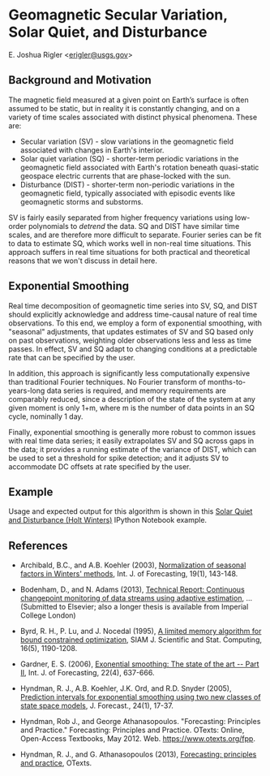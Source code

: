 Geomagnetic Secular Variation, Solar Quiet, and Disturbance
===========================================================

E. Joshua Rigler &lt;[erigler@usgs.gov](mailto:erigler@usgs.gov)&gt;


## Background and Motivation

The magnetic field measured at a given point on Earth’s surface is often
assumed to be static, but in reality it is constantly changing, and on a
variety of time scales associated with distinct physical phenomena. These are:

- Secular variation (SV) - slow variations in the geomagnetic field associated
  with changes in Earth's interior.
- Solar quiet variation (SQ) - shorter-term periodic variations in the
  geomagnetic field associated with Earth's rotation beneath quasi-static
  geospace electric currents that are phase-locked with the sun.
- Disturbance (DIST) - shorter-term non-periodic variations in the geomagnetic
  field, typically associated with episodic events like geomagnetic storms and
  substorms.

SV is fairly easily separated from higher frequency variations using low-order
polynomials to *detrend* the data. SQ and DIST have similar time scales, and
are therefore more difficult to separate. Fourier series can be fit to data to
estimate SQ, which works well in non-real time situations. This approach
suffers in real time situations for both practical and theoretical reasons
that we won't discuss in detail here.


## Exponential Smoothing

Real time decomposition of geomagnetic time series into SV, SQ, and DIST should
explicitly acknowledge and address time-causal nature of real time
observations. To this end, we employ a form of exponential smoothing, with
"seasonal" adjustments, that updates estimates of SV and SQ based only on past
observations, weighting older observations less and less as time passes. In
effect, SV and SQ adapt to changing conditions at a predictable rate that can
be specified by the user.

In addition, this approach is significantly less computationally expensive than
traditional Fourier techniques. No Fourier transform of months-to-years-long
data series is required, and memory requirements are comparably reduced, since
a description of the state of the system at any given moment is only 1+m, where
m is the number of data points in an SQ cycle, nominally 1 day.

Finally, exponential smoothing is generally more robust to common issues with
real time data series; it easily extrapolates SV and SQ across gaps in the
data; it provides a running estimate of the variance of DIST, which can be used
to set a threshold for spike detection; and it adjusts SV to accommodate DC
offsets at rate specified by the user.


## Example

Usage and expected output for this algorithm is shown in this
[Solar Quiet and Disturbance (Holt Winters)](SqDist.ipynb) IPython Notebook
example.


## References

 - Archibald, B.C., and A.B. Koehler (2003), [Normalization of seasonal
   factors in Winters'
   methods](http://www.sciencedirect.com/science/article/pii/S0169207001001170),
   Int. J. of Forecasting, 19(1), 143-148.

 - Bodenham, D., and N. Adams (2013), [Technical Report: Continuous changepoint
   monitoring of data streams using
   adaptive estimation](http://wwwf.imperial.ac.uk/~dab10/techreport.pdf), ...
   (Submitted to Elsevier; also a longer thesis is available from Imperial
   College London)

 - Byrd, R. H., P. Lu, and J. Nocedal (1995), [A limited memory algorithm for
   bound constrained
   optimization](http://epubs.siam.org/doi/abs/10.1137/0916069), SIAM J.
   Scientific and Stat. Computing, 16(5), 1190-1208.

 - Gardner, E. S. (2006), [Exonential smoothing: The state of the art --
   Part II](http://www.sciencedirect.com/science/article/pii/S0169207006000392),
   Int. J. of Forecasting, 22(4), 637-666.

 - Hyndman, R. J., A.B. Koehler, J.K. Ord, and R.D. Snyder (2005), [Prediction
   intervals for exponential smoothing using two new classes of state space
   models](http://onlinelibrary.wiley.com/doi/10.1002/for.938/abstract), J.
   Forecast., 24(1), 17-37.

 - Hyndman, Rob J., and George Athana­sopou­los. "Forecasting: Principles and
   Practice." Forecasting: Principles and Practice. OTexts: Online,
   Open-Access Textbooks, May 2012. Web. <https://www.otexts.org/fpp>.

 - Hyndman, R. J., and G. Athanasopoulos (2013), [Forecasting: principles and
   practice](https://www.otexts.org/fpp), OTexts.
